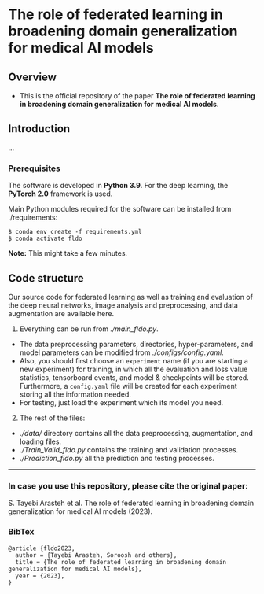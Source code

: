 # The role of federated learning in broadening domain generalization for medical AI models



Overview
------

* This is the official repository of the paper **The role of federated learning in broadening domain generalization for medical AI models**.


Introduction
------
...

### Prerequisites

The software is developed in **Python 3.9**. For the deep learning, the **PyTorch 2.0** framework is used.



Main Python modules required for the software can be installed from ./requirements:

```
$ conda env create -f requirements.yml
$ conda activate fldo
```

**Note:** This might take a few minutes.


Code structure
---

Our source code for federated learning as well as training and evaluation of the deep neural networks, image analysis and preprocessing, and data augmentation are available here.

1. Everything can be run from *./main_fldo.py*. 
* The data preprocessing parameters, directories, hyper-parameters, and model parameters can be modified from *./configs/config.yaml*.
* Also, you should first choose an `experiment` name (if you are starting a new experiment) for training, in which all the evaluation and loss value statistics, tensorboard events, and model & checkpoints will be stored. Furthermore, a `config.yaml` file will be created for each experiment storing all the information needed.
* For testing, just load the experiment which its model you need.

2. The rest of the files:
* *./data/* directory contains all the data preprocessing, augmentation, and loading files.
* *./Train_Valid_fldo.py* contains the training and validation processes.
* *./Prediction_fldo.py* all the prediction and testing processes.

------
### In case you use this repository, please cite the original paper:

S. Tayebi Arasteh et al. The role of federated learning in broadening domain generalization for medical AI models (2023).

### BibTex

    @article {fldo2023,
      author = {Tayebi Arasteh, Soroosh and others},
      title = {The role of federated learning in broadening domain generalization for medical AI models},
      year = {2023},
    }
